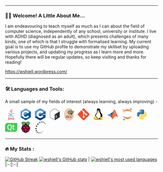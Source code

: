 
---


### :man_technologist: Welcome! A Little About Me...
I am endeavouring to teach myself as much as I can about the field of computer science, independently of any school, university or institute. I live with ADHD (diagnosed as an adult), which presents challenges of many kinds, one of which is that I struggle with formalised learning. My current goal is to use my GitHub profile to demonstrate my skillset by uploading various projects, and updating my progress as I learn more and more. Hopefully there will be regular updates, so keep visiting and thanks for reading!

https://wshiell.wordpress.com/

---

### :hammer_and_wrench: Languages and Tools:
A small sample of my fields of interest (always learning, always improving) - 
<div>
  <img src="https://github.com/devicons/devicon/blob/master/icons/java/java-original-wordmark.svg" title="Java" alt="Java" width="40" height="40"/>&nbsp;
  <img src="https://github.com/devicons/devicon/blob/master/icons/c/c-original.svg" title="C" alt="C" width="40" height="40"/>&nbsp;
  <img src="https://github.com/devicons/devicon/blob/master/icons/cplusplus/cplusplus-original.svg" title="C++" alt="C++" width="40" height="40"/>&nbsp;
  <img src="https://github.com/devicons/devicon/blob/master/icons/bash/bash-original.svg" title="bash" alt="bash" width="40" height="40"/>&nbsp;
  <img src="https://github.com/devicons/devicon/blob/master/icons/gcc/gcc-original.svg" title="gcc" alt="gcc" width="40" height="40"/>&nbsp;
  <img src="https://github.com/devicons/devicon/blob/master/icons/git/git-original.svg" title="git" alt="git" width="40" height="40"/>&nbsp;
  <img src="https://github.com/devicons/devicon/blob/master/icons/linux/linux-original.svg" title="linux" alt="linux" width="40" height="40"/>&nbsp;
  <img src="https://github.com/devicons/devicon/blob/master/icons/matlab/matlab-original.svg" title="matlab" alt="matlab" width="40" height="40"/>&nbsp;
  <img src="https://github.com/devicons/devicon/blob/master/icons/jupyter/jupyter-original.svg" title="jupyter" alt="jupyter" width="40" height="40"/>&nbsp;
  <img src="https://github.com/devicons/devicon/blob/master/icons/python/python-original.svg" title="python" alt="python" width="40" height="40"/>&nbsp;
  <img src="https://github.com/devicons/devicon/blob/master/icons/qt/qt-original.svg" title="qt" alt="qt" width="40" height="40"/>&nbsp;
  <img src="https://github.com/devicons/devicon/blob/master/icons/raspberrypi/raspberrypi-original.svg" title="raspberrypi" alt="raspberrypi" width="40" height="40"/>&nbsp;
  <img src="https://github.com/devicons/devicon/blob/master/icons/ssh/ssh-original.svg" title="ssh" alt="ssh" width="40" height="40"/>&nbsp;
</div>

---

### :fire: My Stats :

[![GitHub Streak](http://github-readme-streak-stats.herokuapp.com?user=wshiell&theme=dark&background=000000)](https://git.io/streak-stats)
[![wshiell's GitHub stats](https://github-readme-stats.vercel.app/api?username=wshiell&count_private=true&include_all_commits=true&show_icons=true&hide=issues&hide_border=true&theme=jolly)](https://github.com/wshiell?tab=repositories) | [![wshiell's most used languages](https://github-readme-stats.vercel.app/api/top-langs/?username=wshiell&layout=compact&hide_border=true&theme=jolly)](https://github.com/wshiell?tab=repositories)
|:-:|:-:|

<div id="badges" align="center">
  <img src="https://komarev.com/ghpvc/?username=wshiell&style=flat-square&color=blue" alt=""/>
</div>

<!--
**wshiell/wshiell** is a ✨ _special_ ✨ repository because its `README.md` (this file) appears on your GitHub profile.

Here are some ideas to get you started:

- 🔭 I’m currently working on ...
- 🌱 I’m currently learning ...
- 👯 I’m looking to collaborate on ...
- 🤔 I’m looking for help with ...
- 💬 Ask me about ...
- 📫 How to reach me: ...
- 😄 Pronouns: ...
- ⚡ Fun fact: ...
-->
